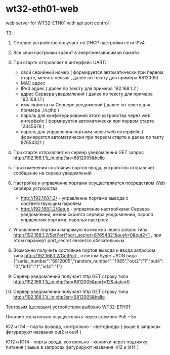 # wt32-eth01-web
web server for WT32-ETH01 with api port control

ТЗ:
1. Сетевое устройство получает по DHCP настройки сети IPv4
   
2. Все свои настройки хранит в энергонезависимой памяти
   
3. При старте отправляет в интерфейс UART:
   * свой серийный номер ( формируется автоматически при первом старте, менять нельзя , далее по тексту для примера 6812005)
   * MAC адрес
   * IPv4 адрес ( далее по тексту для примера 192.168.1.2 )
   * адрес Сервера уведомлений ( далее по тексту для примера 192.168.1.1 )
   * имя скрипта на Сервере уведомений ( далее по тексту для примера _in.php )
   * пароль для конфигурирования этого устройства через web интерфейс ( формируется автоматически при первом старте 12345678 )
   * пароль для управления портами через web интерфейс ( формируется автоматически при первом старте и далее по текту 87654321 )
     
4. При старте отправляет на сервер уведомлений GET запрос http://192.168.1.1/_in.php?sn=6812005&hello

5. При изменении состояния портов ввода, устройство отправляет сообщение на сервер уведомлений

6. Настройка и управление портами осуществляется посредством Web сервера устройства
   * http://192.168.1.2/ - управление портами вывода с соответствующим паролем
   * http://192.168.1.2/Setup - управление настройками Сервера уведомлений, имени скрипта сервера уведомлений, пароля управления портами, паролья настроек

7. Управление портами напрямую возможно через запрос типа http://192.168.1.2/SetPort?port_secret=87654321&out4=0&out2=1 , при этом парамерт port_secret явзяется обязательным

8. Возможно получить состояние портов вывода и ввода запросом типа http://192.168.1.2/GetPort , ответом будет JSON вида {"serial_number":"6812005","random_number":"1085","out2":"1","out4":"0","in12":"1","in14":"1"}

9. Сервер уведомлений получает http GET строку типа http://192.168.1.1/_in.php?sn=6812005&port=12&state=0

10. Сервер уведомлений получает http GET строку типа http://192.168.1.1/_in.php?sn=6812005&hello
     
Тестовым (целевым) устройством выбрано WT32-ETH01

Питание желательно осуществлять через съемник PoE - 5v

IO2 и IO4 - порты вывода, контрольно - светодиоды ( выше в запросах фигурируют названия out2 и out4 )

IO12 и IO14 - порты ввода, контрольно - конопки через подтяжку питания ( выше в запросах фигурируют названия in12 и in14 )




